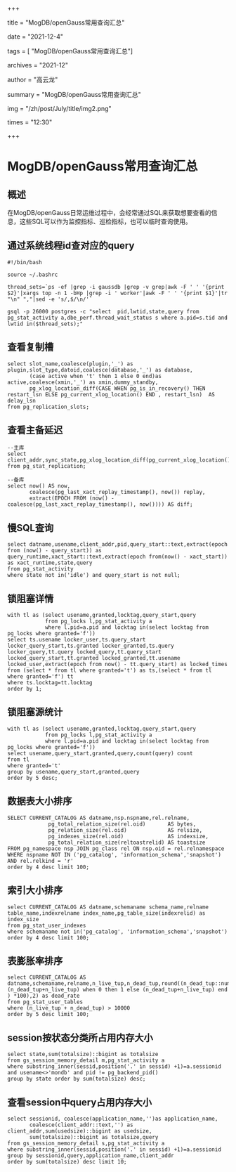 +++

title =  "MogDB/openGauss常用查询汇总" 

date = "2021-12-4" 

tags = [ "MogDB/openGauss常用查询汇总"] 

archives = "2021-12" 

author = "高云龙" 

summary = "MogDB/openGauss常用查询汇总"

img = "/zh/post/July/title/img2.png" 

times = "12:30"

+++

# MogDB/openGauss常用查询汇总<a name="ZH-CN_TOPIC_0000001187213632"></a>

## 概述<a name="section87911133717"></a>

在MogDB/openGauss日常运维过程中，会经常通过SQL来获取想要查看的信息，这些SQL可以作为监控指标、巡检指标，也可以临时查询使用。

## 通过系统线程id查对应的query<a name="section16361221193712"></a>

```
#!/bin/bash

source ~/.bashrc

thread_sets=`ps -ef |grep -i gaussdb |grep -v grep|awk -F ' ' '{print $2}'|xargs top -n 1 -bHp |grep -i ' worker'|awk -F ' ' '{print $1}'|tr "\n" ","|sed -e 's/,$/\n/'`

gsql -p 26000 postgres -c "select  pid,lwtid,state,query from pg_stat_activity a,dbe_perf.thread_wait_status s where a.pid=s.tid and lwtid in($thread_sets);"
```

## 查看复制槽<a name="section42958330377"></a>

```
select slot_name,coalesce(plugin,'_') as plugin,slot_type,datoid,coalesce(database,'_') as database,
       (case active when 't' then 1 else 0 end)as active,coalesce(xmin,'_') as xmin,dummy_standby,
       pg_xlog_location_diff(CASE WHEN pg_is_in_recovery() THEN restart_lsn ELSE pg_current_xlog_location() END , restart_lsn)  AS delay_lsn
from pg_replication_slots;
```

## 查看主备延迟<a name="section1330134643710"></a>

```
--主库
select client_addr,sync_state,pg_xlog_location_diff(pg_current_xlog_location(),receiver_replay_location) from pg_stat_replication;

--备库
select now() AS now, 
       coalesce(pg_last_xact_replay_timestamp(), now()) replay,
       extract(EPOCH FROM (now() - coalesce(pg_last_xact_replay_timestamp(), now()))) AS diff;
```

## 慢SQL查询<a name="section12943013380"></a>

```
select datname,usename,client_addr,pid,query_start::text,extract(epoch from (now() - query_start)) as query_runtime,xact_start::text,extract(epoch from(now() - xact_start)) as xact_runtime,state,query 
from pg_stat_activity 
where state not in('idle') and query_start is not null;
```

## 锁阻塞详情<a name="section2088615811383"></a>

```
with tl as (select usename,granted,locktag,query_start,query 
            from pg_locks l,pg_stat_activity a 
            where l.pid=a.pid and locktag in(select locktag from pg_locks where granted='f')) 
select ts.usename locker_user,ts.query_start locker_query_start,ts.granted locker_granted,ts.query locker_query,tt.query locked_query,tt.query_start locked_query_start,tt.granted locked_granted,tt.usename locked_user,extract(epoch from now() - tt.query_start) as locked_times
from (select * from tl where granted='t') as ts,(select * from tl where granted='f') tt 
where ts.locktag=tt.locktag 
order by 1;
```

## 锁阻塞源统计<a name="section935161853813"></a>

```
with tl as (select usename,granted,locktag,query_start,query 
            from pg_locks l,pg_stat_activity a 
            where l.pid=a.pid and locktag in(select locktag from pg_locks where granted='f')) 
select usename,query_start,granted,query,count(query) count 
from tl 
where granted='t' 
group by usename,query_start,granted,query 
order by 5 desc;
```

## 数据表大小排序<a name="section9768172719382"></a>

```
SELECT CURRENT_CATALOG AS datname,nsp.nspname,rel.relname,
             pg_total_relation_size(rel.oid)       AS bytes,
             pg_relation_size(rel.oid)             AS relsize,
             pg_indexes_size(rel.oid)              AS indexsize,
             pg_total_relation_size(reltoastrelid) AS toastsize
FROM pg_namespace nsp JOIN pg_class rel ON nsp.oid = rel.relnamespace
WHERE nspname NOT IN ('pg_catalog', 'information_schema','snapshot') AND rel.relkind = 'r'
order by 4 desc limit 100; 
```

## 索引大小排序<a name="section17618103853810"></a>

```
select CURRENT_CATALOG AS datname,schemaname schema_name,relname table_name,indexrelname index_name,pg_table_size(indexrelid) as index_size 
from pg_stat_user_indexes 
where schemaname not in('pg_catalog', 'information_schema','snapshot')
order by 4 desc limit 100;
```

## 表膨胀率排序<a name="section97265117382"></a>

```
select CURRENT_CATALOG AS datname,schemaname,relname,n_live_tup,n_dead_tup,round((n_dead_tup::numeric/(case (n_dead_tup+n_live_tup) when 0 then 1 else (n_dead_tup+n_live_tup) end ) *100),2) as dead_rate
from pg_stat_user_tables
where (n_live_tup + n_dead_tup) > 10000
order by 5 desc limit 100;
```

## session按状态分类所占用内存大小<a name="section118401006399"></a>

```
select state,sum(totalsize)::bigint as totalsize
from gs_session_memory_detail m,pg_stat_activity a 
where substring_inner(sessid,position('.' in sessid) +1)=a.sessionid and usename<>'mondb' and pid != pg_backend_pid() 
group by state order by sum(totalsize) desc;
```

## 查看session中query占用内存大小<a name="section3403810133916"></a>

```
select sessionid, coalesce(application_name,'')as application_name,
       coalesce(client_addr::text,'') as client_addr,sum(usedsize)::bigint as usedsize, 
       sum(totalsize)::bigint as totalsize,query 
from gs_session_memory_detail s,pg_stat_activity a 
where substring_inner(sessid,position('.' in sessid) +1)=a.sessionid 
group by sessionid,query,application_name,client_addr 
order by sum(totalsize) desc limit 10;
```

